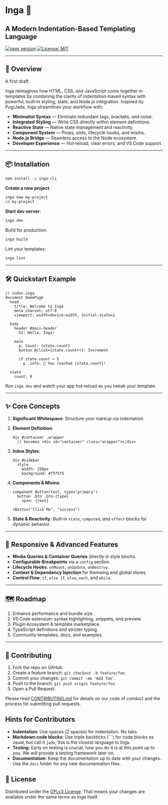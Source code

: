 # Inga 🎨

## A Modern Indentation-Based Templating Language

[![npm version](https://img.shields.io/npm/v/inga-cli.svg)](https://www.npmjs.com/package/inga-cli) [![License: MIT](https://img.shields.io/badge/License-MIT-blue.svg)](LICENSE)

---

## 🚀 Overview

A first draft.

Inga reimagines how HTML, CSS, and JavaScript come together in templates by combining the clarity of indentation-based syntax with powerful, built‑in styling, state, and Node.js integration. Inspired by Pug/Jade, Inga streamlines your workflow with:

- **Minimalist Syntax** &mdash; Eliminate redundant tags, brackets, and noise.
- **Integrated Styling** &mdash; Write CSS directly within element definitions.
- **Reactive State** &mdash; Native state management and reactivity.
- **Component System** &mdash; Props, slots, lifecycle hooks, and mixins.
- **Node.js Bridge** &mdash; Seamless access to the Node ecosystem.
- **Developer Experience** &mdash; Hot‑reload, clear errors, and VS Code support.

---

## 📦 Installation

```bash
npm install -g inga-cli
```

**Create a new project**:

```bash
inga new my-project
cd my-project
```

**Start dev server**:

```bash
inga dev
```

Build for production:

```bash
inga build
```  

Lint your templates:

```bash
inga lint
```

---

## 🛠️ Quickstart Example

```jade
// index.inga
document HomePage
  head
    title: Welcome to Inga
    meta charset: utf-8
    viewport: width=device-width, initial-scale=1

  body
    header #main-header
      h1: Hello, Inga!

    main
      p: Count: {state.count}
      button @click={state.count++}: Increment

      if state.count > 5
        p .info: 🎉 You reached {state.count}!

  state
    count: 0
```

Run `inga dev` and watch your app hot‑reload as you tweak your template.

---

## ✨ Core Concepts

1. **Significant Whitespace**: Structure your markup via indentation.
2. **Element Definition**:

   ```jade
   div #container .wrapper
     // becomes <div id="container" class="wrapper"></div>
   ```

3. **Inline Styles**:

   ```jade
   div #sidebar
     style
       width: 250px
       background: #f5f5f5
   ```

4. **Components & Mixins**:

   ```jade
   component Button(text, type="primary")
     button .btn .btn-{type}
       span: {text}

   +Button("Click Me", "success")
   ```

5. **State & Reactivity**:
   Built‑in `state`, `computed`, and `effect` blocks for dynamic behavior.

---

## 📐 Responsive & Advanced Features

- **Media Queries & Container Queries** directly in style blocks.
- **Configurable Breakpoints** via a `config` section.
- **Lifecycle Hooks**: `onMount`, `onUpdate`, `onDestroy`.
- **Context & Dependency Injection** for themeing and global stores.
- **Control Flow**: `if`, `else if`, `else`, `each`, and `while`.

---

## 🗺️ Roadmap

1. Enhance performance and bundle size.
2. VS Code extension: syntax highlighting, snippets, and preview.
3. Plugin ecosystem & template marketplace.
4. TypeScript definitions and stricter typing.
5. Community templates, docs, and examples.

---

## 🤝 Contributing

1. Fork the repo on GitHub.
2. Create a feature branch: `git checkout -b feature/foo`.
3. Commit your changes: `git commit -am 'Add foo'`.
4. Push to the branch: `git push origin feature/foo`.
5. Open a Pull Request.

Please read [CONTRIBUTING.md](CONTRIBUTING.md) for details on our code of conduct and the process for submitting pull requests.

## Hints for Contributors

- **Indentation**: Use spaces (2 spaces) for indentation. No tabs.
- **Markdown code blocks**: Use triple backticks (```) for code blocks as usual, but call it `jade`, this is the closest language to Inga.
- **Testing**: Early on testing is crucial, how you do it is at this point up to you. We will provide a testing framework later on.
- **Documentation**: Keep the documentation up to date with your changes. Use the `docs` folder for any new documentation files.

## 📄 License

Distributed under the [GPLv3 License](LICENSE). That means your changes are available under the same terms as Inga itself.
